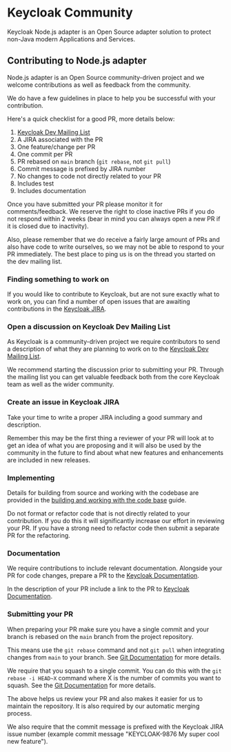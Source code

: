 # Keycloak Community

Keycloak Node.js adapter is an Open Source adapter solution to protect non-Java modern Applications and Services.

## Contributing to Node.js adapter

Node.js adapter is an Open Source community-driven project and we welcome contributions as well as feedback from the community.

We do have a few guidelines in place to help you be successful with your contribution.

Here's a quick checklist for a good PR, more details below:

1. [Keycloak Dev Mailing List](https://groups.google.com/forum/#!forum/keycloak-dev)
2. A JIRA associated with the PR
3. One feature/change per PR
4. One commit per PR
5. PR rebased on `main` branch (`git rebase`, not `git pull`)
5. Commit message is prefixed by JIRA number
6. No changes to code not directly related to your PR
7. Includes test
8. Includes documentation

Once you have submitted your PR please monitor it for comments/feedback. We reserve the right to close inactive PRs if
you do not respond within 2 weeks (bear in mind you can always open a new PR if it is closed due to inactivity).

Also, please remember that we do receive a fairly large amount of PRs and also have code to write ourselves, so we may
not be able to respond to your PR immediately. The best place to ping us is on the thread you started on the dev mailing list.

### Finding something to work on

If you would like to contribute to Keycloak, but are not sure exactly what to work on, you can find a number of open
issues that are awaiting contributions in the 
[Keycloak JIRA](https://issues.jboss.org/projects/KEYCLOAK/versions/12340167).

### Open a discussion on Keycloak Dev Mailing List

As Keycloak is a community-driven project we require contributors to send a description of what they are planning to 
work on to the [Keycloak Dev Mailing List](https://groups.google.com/forum/#!forum/keycloak-dev).

We recommend starting the discussion prior to submitting your PR. Through the mailing list you can get valuable
feedback both from the core Keycloak team as well as the wider community.

### Create an issue in Keycloak JIRA

Take your time to write a proper JIRA including a good summary and description. 

Remember this may be the first thing a reviewer of your PR will look at to get an idea of what you are proposing 
and it will also be used by the community in the future to find about what new features and enhancements are included in 
new releases.

### Implementing

Details for building from source and working with the codebase are provided in the 
[building and working with the code base](docs/building.md) guide.

Do not format or refactor code that is not directly related to your contribution. If you do this it will significantly
increase our effort in reviewing your PR. If you have a strong need to refactor code then submit a separate PR for the
refactoring.

### Documentation

We require contributions to include relevant documentation. Alongside your PR for code changes, prepare a PR to the [Keycloak Documentation](https://github.com/keycloak/keycloak-documentation).

In the description of your PR include a link to the PR to [Keycloak Documentation](https://github.com/keycloak/keycloak-documentation).

### Submitting your PR

When preparing your PR make sure you have a single commit and your branch is rebased on the `main` branch from the
project repository.

This means use the `git rebase` command and not `git pull` when integrating changes from `main` to your branch. See
[Git Documentation](https://git-scm.com/book/en/v2/Git-Branching-Rebasing) for more details.

We require that you squash to a single commit. You can do this with the `git rebase -i HEAD~X` command where X
is the number of commits you want to squash. See the [Git Documentation](https://git-scm.com/book/en/v2/Git-Tools-Rewriting-History)
for more details.

The above helps us review your PR and also makes it easier for us to maintain the repository. It is also required by
our automatic merging process. 

We also require that the commit message is prefixed with the Keycloak JIRA issue number (example commit message 
"KEYCLOAK-9876 My super cool new feature").
